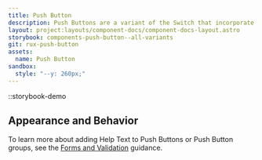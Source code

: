 ```yaml
---
title: Push Button
description: Push Buttons are a variant of the Switch that incorporate label and action into a single user interface element. Push Buttons may provide a useful interface element where screen real-estate is at a premium.
layout: project:layouts/component-docs/component-docs-layout.astro
storybook: components-push-button--all-variants
git: rux-push-button
assets:
  name: Push Button
sandbox:
  style: "--y: 260px;"
---
```


::storybook-demo

<!-- Push Buttons are a variant of the Switch that incorporate label and action into a single user interface element. Push Buttons may provide a useful interface element where screen real-estate is at a premium. -->

## Appearance and Behavior

To learn more about adding Help Text to Push Buttons or Push Button groups, see the [Forms and Validation](/patterns/forms-and-validation) guidance.
